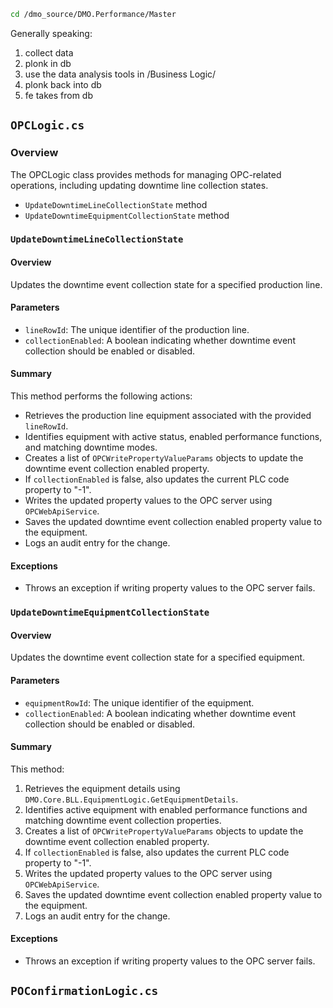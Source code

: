 ```bash
cd /dmo_source/DMO.Performance/Master
```
Generally speaking:
1. collect data
2. plonk in db
3. use the data analysis tools in /Business Logic/
4. plonk back into db
5. fe takes from db
## `OPCLogic.cs`
### Overview
The OPCLogic class provides methods for managing OPC-related operations, including updating downtime line collection states.
- `UpdateDowntimeLineCollectionState` method
- `UpdateDowntimeEquipmentCollectionState` method
### `UpdateDowntimeLineCollectionState`
#### Overview
Updates the downtime event collection state for a specified production line.
#### Parameters
- `lineRowId`: The unique identifier of the production line.
- `collectionEnabled`: A boolean indicating whether downtime event collection should be enabled or disabled.
#### Summary
This method performs the following actions:
- Retrieves the production line equipment associated with the provided `lineRowId`.
- Identifies equipment with active status, enabled performance functions, and matching downtime modes.
- Creates a list of `OPCWritePropertyValueParams` objects to update the downtime event collection enabled property.
- If `collectionEnabled` is false, also updates the current PLC code property to "-1".
- Writes the updated property values to the OPC server using `OPCWebApiService`.
- Saves the updated downtime event collection enabled property value to the equipment.
- Logs an audit entry for the change.
#### Exceptions
- Throws an exception if writing property values to the OPC server fails.
### `UpdateDowntimeEquipmentCollectionState`
#### Overview
Updates the downtime event collection state for a specified equipment.
#### Parameters
- `equipmentRowId`: The unique identifier of the equipment.
- `collectionEnabled`: A boolean indicating whether downtime event collection should be enabled or disabled.
#### Summary
This method:
1. Retrieves the equipment details using `DMO.Core.BLL.EquipmentLogic.GetEquipmentDetails`.
2. Identifies active equipment with enabled performance functions and matching downtime event collection properties.
3. Creates a list of `OPCWritePropertyValueParams` objects to update the downtime event collection enabled property.
4. If `collectionEnabled` is false, also updates the current PLC code property to "-1".
5. Writes the updated property values to the OPC server using `OPCWebApiService`.
6. Saves the updated downtime event collection enabled property value to the equipment.
7. Logs an audit entry for the change.
#### Exceptions
- Throws an exception if writing property values to the OPC server fails.
## `POConfirmationLogic.cs`
